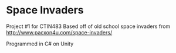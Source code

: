 # Space Invaders
Project #1 for CTIN483
Based off of old school space invaders from http://www.pacxon4u.com/space-invaders/

Programmed in C# on Unity

